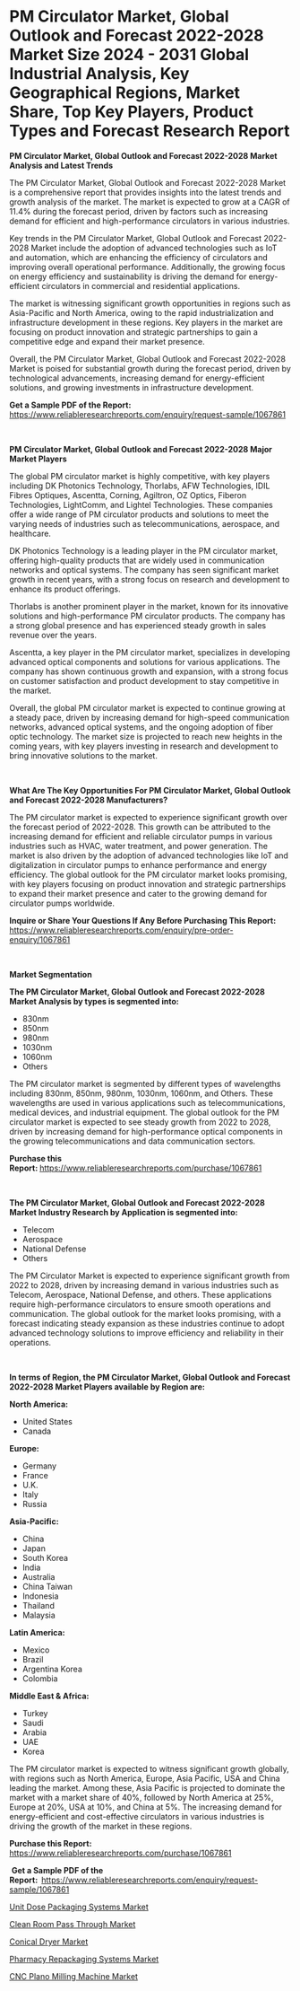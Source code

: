 <p><h1>PM Circulator Market, Global Outlook and Forecast 2022-2028 Market Size 2024 - 2031 Global Industrial Analysis, Key Geographical Regions, Market Share, Top Key Players, Product Types and Forecast Research Report</h1></p><p><strong>PM Circulator Market, Global Outlook and Forecast 2022-2028 Market Analysis and Latest Trends</strong></p>
<p><p>The PM Circulator Market, Global Outlook and Forecast 2022-2028 Market is a comprehensive report that provides insights into the latest trends and growth analysis of the market. The market is expected to grow at a CAGR of 11.4% during the forecast period, driven by factors such as increasing demand for efficient and high-performance circulators in various industries.</p><p>Key trends in the PM Circulator Market, Global Outlook and Forecast 2022-2028 Market include the adoption of advanced technologies such as IoT and automation, which are enhancing the efficiency of circulators and improving overall operational performance. Additionally, the growing focus on energy efficiency and sustainability is driving the demand for energy-efficient circulators in commercial and residential applications.</p><p>The market is witnessing significant growth opportunities in regions such as Asia-Pacific and North America, owing to the rapid industrialization and infrastructure development in these regions. Key players in the market are focusing on product innovation and strategic partnerships to gain a competitive edge and expand their market presence.</p><p>Overall, the PM Circulator Market, Global Outlook and Forecast 2022-2028 Market is poised for substantial growth during the forecast period, driven by technological advancements, increasing demand for energy-efficient solutions, and growing investments in infrastructure development.</p></p>
<p><strong>Get a Sample PDF of the Report:&nbsp;</strong> <a href="https://www.reliableresearchreports.com/enquiry/request-sample/1067861">https://www.reliableresearchreports.com/enquiry/request-sample/1067861</a></p>
<p>&nbsp;</p>
<p><strong>PM Circulator Market, Global Outlook and Forecast 2022-2028 Major Market Players</strong></p>
<p><p>The global PM circulator market is highly competitive, with key players including DK Photonics Technology, Thorlabs, AFW Technologies, IDIL Fibres Optiques, Ascentta, Corning, Agiltron, OZ Optics, Fiberon Technologies, LightComm, and Lightel Technologies. These companies offer a wide range of PM circulator products and solutions to meet the varying needs of industries such as telecommunications, aerospace, and healthcare.</p><p>DK Photonics Technology is a leading player in the PM circulator market, offering high-quality products that are widely used in communication networks and optical systems. The company has seen significant market growth in recent years, with a strong focus on research and development to enhance its product offerings.</p><p>Thorlabs is another prominent player in the market, known for its innovative solutions and high-performance PM circulator products. The company has a strong global presence and has experienced steady growth in sales revenue over the years.</p><p>Ascentta, a key player in the PM circulator market, specializes in developing advanced optical components and solutions for various applications. The company has shown continuous growth and expansion, with a strong focus on customer satisfaction and product development to stay competitive in the market.</p><p>Overall, the global PM circulator market is expected to continue growing at a steady pace, driven by increasing demand for high-speed communication networks, advanced optical systems, and the ongoing adoption of fiber optic technology. The market size is projected to reach new heights in the coming years, with key players investing in research and development to bring innovative solutions to the market.</p></p>
<p>&nbsp;</p>
<p><strong>What Are The Key Opportunities For PM Circulator Market, Global Outlook and Forecast 2022-2028 Manufacturers?</strong></p>
<p><p>The PM circulator market is expected to experience significant growth over the forecast period of 2022-2028. This growth can be attributed to the increasing demand for efficient and reliable circulator pumps in various industries such as HVAC, water treatment, and power generation. The market is also driven by the adoption of advanced technologies like IoT and digitalization in circulator pumps to enhance performance and energy efficiency. The global outlook for the PM circulator market looks promising, with key players focusing on product innovation and strategic partnerships to expand their market presence and cater to the growing demand for circulator pumps worldwide.</p></p>
<p><strong>Inquire or Share Your Questions If Any Before Purchasing This Report:</strong> <a href="https://www.reliableresearchreports.com/enquiry/pre-order-enquiry/1067861">https://www.reliableresearchreports.com/enquiry/pre-order-enquiry/1067861</a></p>
<p>&nbsp;</p>
<p><strong>Market Segmentation</strong></p>
<p><strong>The PM Circulator Market, Global Outlook and Forecast 2022-2028 Market Analysis by types is segmented into:</strong></p>
<p><ul><li>830nm</li><li>850nm</li><li>980nm</li><li>1030nm</li><li>1060nm</li><li>Others</li></ul></p>
<p><p>The PM circulator market is segmented by different types of wavelengths including 830nm, 850nm, 980nm, 1030nm, 1060nm, and Others. These wavelengths are used in various applications such as telecommunications, medical devices, and industrial equipment. The global outlook for the PM circulator market is expected to see steady growth from 2022 to 2028, driven by increasing demand for high-performance optical components in the growing telecommunications and data communication sectors.</p></p>
<p><strong>Purchase this Report:&nbsp;</strong><a href="https://www.reliableresearchreports.com/purchase/1067861">https://www.reliableresearchreports.com/purchase/1067861</a></p>
<p>&nbsp;</p>
<p><strong>The PM Circulator Market, Global Outlook and Forecast 2022-2028 Market Industry Research by Application is segmented into:</strong></p>
<p><ul><li>Telecom</li><li>Aerospace</li><li>National Defense</li><li>Others</li></ul></p>
<p><p>The PM Circulator Market is expected to experience significant growth from 2022 to 2028, driven by increasing demand in various industries such as Telecom, Aerospace, National Defense, and others. These applications require high-performance circulators to ensure smooth operations and communication. The global outlook for the market looks promising, with a forecast indicating steady expansion as these industries continue to adopt advanced technology solutions to improve efficiency and reliability in their operations.</p></p>
<p>&nbsp;</p>
<p><strong>In terms of Region, the PM Circulator Market, Global Outlook and Forecast 2022-2028 Market Players available by Region are:</strong></p>
<p>
    <p> <strong> North America: </strong>
        <ul>
            <li>United States</li>
            <li>Canada</li>
        </ul>
        </p> 
    <p> <strong> Europe: </strong>
        <ul>
            <li>Germany</li>
            <li>France</li>
            <li>U.K.</li>
            <li>Italy</li>
            <li>Russia</li>
        </ul>
        </p> 
    <p> <strong> Asia-Pacific: </strong>
        <ul>
            <li>China</li>
            <li>Japan</li>
            <li>South Korea</li>
            <li>India</li>
            <li>Australia</li>
            <li>China Taiwan</li>
            <li>Indonesia</li>
            <li>Thailand</li>
            <li>Malaysia</li>
        </ul>
        </p> 
    <p> <strong> Latin America: </strong>
        <ul>
            <li>Mexico</li>
            <li>Brazil</li>
            <li>Argentina Korea</li>
            <li>Colombia</li>
        </ul>
        </p> 
    <p> <strong> Middle East & Africa: </strong>
        <ul>
            <li>Turkey</li>
            <li>Saudi</li>
            <li>Arabia</li>
            <li>UAE</li>
            <li>Korea</li>
        </ul>
    </p>
    </p>
<p><p>The PM circulator market is expected to witness significant growth globally, with regions such as North America, Europe, Asia Pacific, USA and China leading the market. Among these, Asia Pacific is projected to dominate the market with a market share of 40%, followed by North America at 25%, Europe at 20%, USA at 10%, and China at 5%. The increasing demand for energy-efficient and cost-effective circulators in various industries is driving the growth of the market in these regions.</p></p>
<p><strong>Purchase this Report: </strong><a href="https://www.reliableresearchreports.com/purchase/1067861">https://www.reliableresearchreports.com/purchase/1067861</a></p>
<p>&nbsp;<strong>Get a Sample PDF of the Report:&nbsp;&nbsp;</strong><a href="https://www.reliableresearchreports.com/enquiry/request-sample/1067861">https://www.reliableresearchreports.com/enquiry/request-sample/1067861</a></p>
<p><strong></strong></p>
<p><p><a href="https://medium.com/@tevinjewess/unit-dose-packaging-systems-market-analysis-and-sze-forecasted-for-period-from-2024-to-2031-9f58829a993d">Unit Dose Packaging Systems Market</a></p><p><a href="https://medium.com/@tevinjewess/clean-room-pass-through-market-insight-market-trends-growth-forecasted-from-2024-to-2031-2934b0e5d782">Clean Room Pass Through Market</a></p><p><a href="https://medium.com/@tevinjewess/conical-dryer-market-trends-and-market-analysis-forecasted-for-period-2024-2031-e60c5673de14">Conical Dryer Market</a></p><p><a href="https://medium.com/@tevinjewess/pharmacy-repackaging-systems-market-size-cagr-trends-2024-2030-4b51619c7bb1">Pharmacy Repackaging Systems Market</a></p><p><a href="https://medium.com/@tevinjewess/cnc-plano-milling-machine-market-share-evolution-and-market-growth-trends-2024-2031-15f8a39550be">CNC Plano Milling Machine Market</a></p></p>